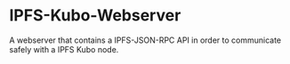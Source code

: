 # IPFS-Kubo-Webserver
A webserver that contains a IPFS-JSON-RPC API in order to communicate safely with a IPFS Kubo node.
